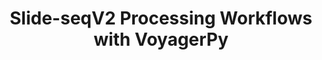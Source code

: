 ---
title: Slide-seqV2 Processing Workflows with VoyagerPy
layout: technology
name: Slide-seqV2
published: false
order: 2
---